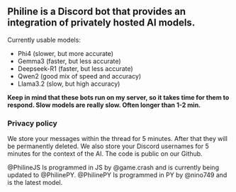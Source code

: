 ## Philine is a Discord bot that provides an integration of privately hosted AI models.

Currently usable models:
 - Phi4 (slower, but more accurate)
 - Gemma3 (faster, but less accurate)
 - Deepseek-R1 (faster, but less accurate)
 - Qwen2 (good mix of speed and accuracy)
 - Llama3.2 (slow, but high accuracy)

**Keep in mind that these bots run on my server, so it takes time for them to respond.
Slow models are really slow. Often longer than 1-2 min.**

### Privacy policy
We store your messages within the thread for 5 minutes. After that they will be permanently deleted.
We also store your Discord usernames for 5 minutes for the context of the AI.
The code is public on our Github.

@PhilineJS Is programmed in JS by @game.crash and is currently being updated to @PhilinePY.
@PhilinePY Is programmed in PY by @nino749 and is the latest model.
